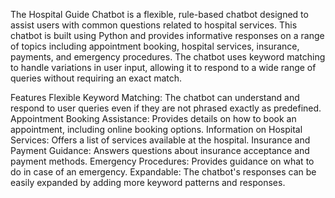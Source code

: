The Hospital Guide Chatbot is a flexible, rule-based chatbot designed to assist users with common questions related to hospital services. This chatbot is built using Python and provides informative responses on a range of topics including appointment booking, hospital services, insurance, payments, and emergency procedures. The chatbot uses keyword matching to handle variations in user input, allowing it to respond to a wide range of queries without requiring an exact match.

Features
Flexible Keyword Matching: The chatbot can understand and respond to user queries even if they are not phrased exactly as predefined.
Appointment Booking Assistance: Provides details on how to book an appointment, including online booking options.
Information on Hospital Services: Offers a list of services available at the hospital.
Insurance and Payment Guidance: Answers questions about insurance acceptance and payment methods.
Emergency Procedures: Provides guidance on what to do in case of an emergency.
Expandable: The chatbot's responses can be easily expanded by adding more keyword patterns and responses.
